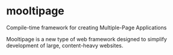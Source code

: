 # mooltipage
Compile-time framework for creating Multiple-Page Applications

Mooltipage is a new type of web framework designed to simplify development of large, content-heavy websites.